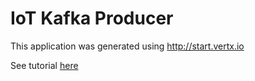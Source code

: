 # IoT Kafka Producer

This application was generated using http://start.vertx.io

See tutorial [here](tutorial/Aiven.md)
